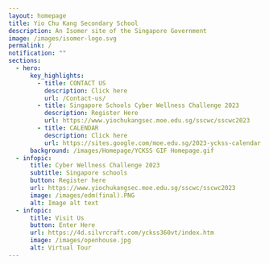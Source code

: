 ```yaml
---
layout: homepage
title: Yio Chu Kang Secondary School
description: An Isomer site of the Singapore Government
image: /images/isomer-logo.svg
permalink: /
notification: ""
sections:
  - hero:
      key_highlights:
        - title: CONTACT US
          description: Click here
          url: /Contact-us/
        - title: Singapore Schools Cyber Wellness Challenge 2023
          description: Register Here
          url: https://www.yiochukangsec.moe.edu.sg/sscwc/sscwc2023
        - title: CALENDAR
          description: Click here
          url: https://sites.google.com/moe.edu.sg/2023-yckss-calendar
      background: /images/Homepage/YCKSS GIF Homepage.gif
  - infopic:
      title: Cyber Wellness Challenge 2023
      subtitle: Singapore schools
      button: Register here
      url: https://www.yiochukangsec.moe.edu.sg/sscwc/sscwc2023
      image: /images/edm(final).PNG
      alt: Image alt text
  - infopic:
      title: Visit Us
      button: Enter Here
      url: https://4d.silvrcraft.com/yckss360vt/index.htm
      image: /images/openhouse.jpg
      alt: Virtual Tour
---
```


